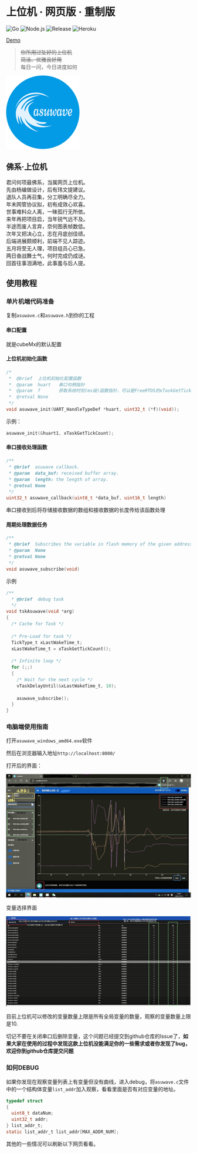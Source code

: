 # 上位机 · 网页版 · 重制版

![Go](https://github.com/scutrobotlab/asuwave/workflows/Go/badge.svg) ![Node.js](https://github.com/scutrobotlab/asuwave/workflows/Node.js/badge.svg) ![Release](https://github.com/scutrobotlab/asuwave/workflows/Release/badge.svg) ![Heroku](https://github.com/scutrobotlab/asuwave/workflows/Heroku/badge.svg)

[Demo](https://asuwave.herokuapp.com/)  

>~~你所用过坠好的上位机~~  
>~~简洁、优雅且好用~~  
>每日一问，今日进度如何

![logo](src/assets/logo.png)

## 佛系·上位机

君问何项最佛系，当属网页上位机。  
先由杨编做设计，后有玮文提建议。  
退队人员再召集，分工明确尽全力。  
年末网管协议拟，初有成效心欢喜。  
世事难料众人离，一昧孤行无所依。  
来年再把项目启，当年锐气远不及。  
半途而废人言弃，奈何图表帧数低。  
次年又把决心立，志在月底创佳绩。  
后端进展颇顺利，前端不见人踪迹。  
五月将至无人理，项目组员心已急。  
两日奋战舞士气，何时完成仍成谜。  
回首往事泪满地，此事羞与后人提。  

## 使用教程

### 单片机端代码准备

复制`asuwave.c`和`asuwave.h`到你的工程

#### 串口配置

就是cubeMx的默认配置

#### 上位机初始化函数

```c
/*
 *	@brief 	上位机初始化配置函数
 *	@param	huart	串口句柄指针
 *	@param	f		获取系统时刻(ms级)函数指针，可以是FreeRTOS的xTaskGetTickCount
 * 	@retval	None
 */
void asuwave_init(UART_HandleTypeDef *huart, uint32_t (*f)(void));
```

示例：

```c
asuwave_init(&huart1, xTaskGetTickCount);
```

#### 串口接收处理函数

```c
/**
 * @brief  asuwave callback.
 * @param  data_buf: received buffer array.
 * @param  length: the length of array.
 * @retval None
 */
uint32_t asuwave_callback(uint8_t *data_buf, uint16_t length)
```

串口接收到后将存储接收数据的数组和接收数据的长度传给该函数处理

#### 周期处理数据任务

```c
/**
 * @brief  Subscribes the variable in flash memory of the given address.
 * @param  None
 * @retval None
 */
void asuwave_subscribe(void)
```

示例

```c
/**
  * @brief  debug task
  */
void tskAsuwave(void *arg)
{
  /* Cache for Task */

  /* Pre-Load for task */
  TickType_t xLastWakeTime_t;
  xLastWakeTime_t = xTaskGetTickCount();

  /* Infinite loop */
  for (;;)
  {
    /* Wait for the next cycle */
    vTaskDelayUntil(&xLastWakeTime_t, 10);

    asuwave_subscribe();
  }
}
```

### 电脑端使用指南

打开`asuwave_windows_amd64.exe`软件

然后在浏览器输入地址`http://localhost:8000/`

打开后的界面：

![](pic/IMG_0095.png)

变量选择界面

![](pic/IMG_0096.png)

目前上位机可以修改的变量数量上限是所有全局变量的数量，观察的变量数量上限是10.

切记不要在关闭串口后删除变量，这个问题已经提交到github仓库的Issue了，**如果大家在使用的过程中发现这款上位机没能满足你的一些需求或者你发现了bug，欢迎你到github仓库提交问题**

### 如何DEBUG

如果你发现在观察变量列表上有变量但没有曲线，进入debug，将`asuwave.c`文件中的一个结构体变量`list_addr`加入观察，看看里面是否有对应变量的地址。

```c
typedef struct
{
  uint8_t dataNum;
  uint32_t addr;
} list_addr_t;
static list_addr_t list_addr[MAX_ADDR_NUM];
```

其他的一些情况可以刷新以下网页看看。
